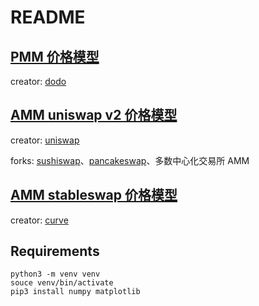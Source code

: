 # README

## [PMM 价格模型](./PMM.ipynb)
creator: [dodo](https://github.com/DODOEX)

## [AMM uniswap v2 价格模型](./AMM_uniswap_v2.ipynb)

creator: [uniswap](https://github.com/Uniswap) 

forks: [sushiswap](https://github.com/sushiswap/sushiswap)、[pancakeswap](https://github.com/pancakeswap)、多数中心化交易所 AMM

## [AMM stableswap 价格模型](./AMM_stableswap.ipynb)
creator: [curve](https://github.com/curvefi)
## Requirements

```
python3 -m venv venv
souce venv/bin/activate
pip3 install numpy matplotlib
```
